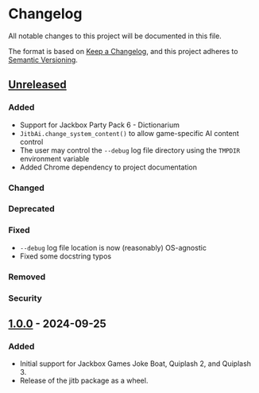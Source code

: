 # Changelog

All notable changes to this project will be documented in this file.

The format is based on [Keep a Changelog](https://keepachangelog.com/en/1.1.0/),
and this project adheres to [Semantic Versioning](https://semver.org/spec/v2.0.0.html).

## [Unreleased]

### Added

- Support for Jackbox Party Pack 6 - Dictionarium
- `JitbAi.change_system_content()` to allow game-specific AI content control
- The user may control the `--debug` log file directory using the `TMPDIR` environment variable
- Added Chrome dependency to project documentation

### Changed

### Deprecated

### Fixed

- `--debug` log file location is now (reasonably) OS-agnostic
- Fixed some docstring typos

### Removed

### Security

## [1.0.0] - 2024-09-25

### Added

- Initial support for Jackbox Games Joke Boat, Quiplash 2, and Quiplash 3.
- Release of the jitb package as a wheel.

[unreleased]: https://github.com/hark130/jack-in-the-box/compare/v1.0.0...HEAD
[1.0.0]: https://github.com/hark130/jack-in-the-box/releases/tag/v1.0.0
